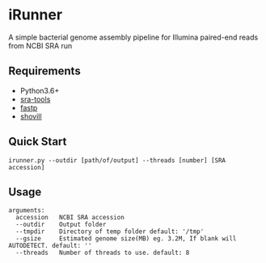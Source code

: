 # iRunner
A simple bacterial genome assembly pipeline for Illumina paired-end reads from NCBI SRA run

## Requirements
* Python3.6+
* [sra-tools](https://github.com/ncbi/sra-tools)
* [fastp](https://github.com/OpenGene/fastp)
* [shovill](https://github.com/tseemann/shovill)

## Quick Start
```
irunner.py --outdir [path/of/output] --threads [number] [SRA accession]
```
## Usage
```
arguments:
  accession   NCBI SRA accession
  --outdir    Output folder
  --tmpdir    Directory of temp folder default: '/tmp'
  --gsize     Estimated genome size(MB) eg. 3.2M, If blank will AUTODETECT. default: ''
  --threads   Number of threads to use. default: 8
```
